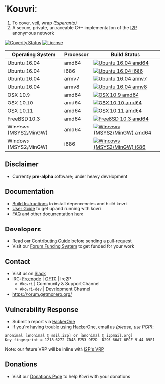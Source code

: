 # **ˈKoʊvriː**

1. To cover, veil, wrap *[(Esperanto)](https://en.wikipedia.org/wiki/Esperanto)*
2. A secure, private, untraceable C++ implementation of the [I2P](https://geti2p.net) anonymous network

[![Coverity Status](https://scan.coverity.com/projects/7621/badge.svg)](https://scan.coverity.com/projects/7621/)
[![License](https://img.shields.io/badge/license-BSD3-blue.svg)](https://opensource.org/licenses/BSD-3-Clause)

| Operating System      | Processor | Build Status |
| --------------------- | -------- |--------|
| Ubuntu 16.04          |  amd64   | [![Ubuntu 16.04 amd64](https://build.getmonero.org/png?builder=kovri-all-ubuntu-amd64)](https://build.getmonero.org/builders/kovri-all-ubuntu-amd64)
| Ubuntu 16.04          |  i686    | [![Ubuntu 16.04 i686](https://build.getmonero.org/png?builder=kovri-all-ubuntu-i686)](https://build.getmonero.org/builders/kovri-all-ubuntu-i686)
| Ubuntu 16.04          |  armv7   | [![Ubuntu 16.04 armv7](https://build.getmonero.org/png?builder=kovri-all-ubuntu-arm7)](https://build.getmonero.org/builders/kovri-all-ubuntu-arm7)
| Ubuntu 16.04          |  armv8   | [![Ubuntu 16.04 armv8](https://build.getmonero.org/png?builder=kovri-all-ubuntu-arm8)](https://build.getmonero.org/builders/kovri-all-ubuntu-arm8)
| OSX 10.9              |  amd64   | [![OSX 10.9 amd64](https://build.getmonero.org/png?builder=kovri-all-osx-10.9)](https://build.getmonero.org/builders/kovri-all-osx-10.9)
| OSX 10.10             |  amd64   | [![OSX 10.10 amd64](https://build.getmonero.org/png?builder=kovri-all-osx-10.10)](https://build.getmonero.org/builders/kovri-all-osx-10.10)
| OSX 10.11             |  amd64   | [![OSX 10.11 amd64](https://build.getmonero.org/png?builder=kovri-all-osx-10.11)](https://build.getmonero.org/builders/kovri-all-osx-10.11)
| FreeBSD 10.3          |  amd64   | [![FreeBSD 10.3 amd64](https://build.getmonero.org/png?builder=kovri-all-ubuntu-amd64)](https://build.getmonero.org/builders/kovri-all-ubuntu-amd64)
| Windows (MSYS2/MinGW) |  amd64   | [![Windows (MSYS2/MinGW) amd64](https://build.getmonero.org/png?builder=kovri-all-win64)](https://build.getmonero.org/builders/kovri-all-win64)
| Windows (MSYS2/MinGW) |  i686    | [![Windows (MSYS2/MinGW) i686](https://build.getmonero.org/png?builder=kovri-all-win32)](https://build.getmonero.org/builders/kovri-all-win32)

## Disclaimer
- Currently **pre-alpha** software; under heavy development

## Documentation
- [Build Instructions](https://github.com/monero-project/kovri/blob/master/doc/BUILDING.md) to install dependencies and build kovri
- [User Guide](https://github.com/monero-project/kovri/blob/master/doc/USER_GUIDE.md) to get up and running with kovri
- [FAQ](https://github.com/monero-project/kovri/blob/master/doc/FAQ.md) and other documentation [here](https://github.com/monero-project/kovri/tree/master/doc)

## Developers
- Read our [Contributing Guide](https://github.com/monero-project/kovri/blob/master/doc/CONTRIBUTING.md) before sending a pull-request
- Visit our [Forum Funding System](https://forum.getmonero.org/8/funding-required) to get funded for your work

## Contact
- Visit us on [Slack](https://monero.slack.com)
- IRC: [Freenode](https://webchat.freenode.net/) | [OFTC](https://webchat.oftc.net/) | Irc2P
  - ```#kovri``` | Community & Support Channel
  - ```#kovri-dev``` | Development Channel
- https://forum.getmonero.org/

## Vulnerability Response
- Submit a report via [HackerOne](https://hackerone.com/kovri)
- If you're having trouble using HackerOne, email us *(please, use PGP)*:
```
anonimal [anonimal @ mail.i2p] or [anonimal @ i2pmail.org]
Key fingerprint = 1218 6272 CD48 E253 9E2D  D29B 66A7 6ECF 9144 09F1
```
Note: our future VRP will be inline with [I2P's VRP](https://trac.i2p2.de/ticket/1119)

## Donations
- Visit our [Donations Page](https://getmonero.org/getting-started/donate/) to help Kovri with your donations
